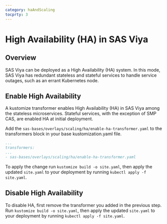 ```yaml
---
category: haAndScaling
tocprty: 3
---
```


# High Availability (HA) in SAS Viya

## Overview

SAS Viya can be deployed as a High Availability (HA) system. In this mode, SAS
Viya has redundant stateless and stateful services to handle service outages,
such as an errant Kubernetes node.

## Enable High Availability

A kustomize transformer enables High Availability (HA) in SAS Viya among the
stateless microservices. Stateful services, with the exception of SMP CAS, are
enabled HA at initial deployment.

Add the `sas-bases/overlays/scaling/ha/enable-ha-transformer.yaml` to the
transformers block in your base kustomization.yaml file.

```yaml
...
transformers:
...
- sas-bases/overlays/scaling/ha/enable-ha-transformer.yaml
```

To apply the change run `kustomize build -o site.yaml`, then apply the updated
`site.yaml` to your deployment by running `kubectl apply -f site.yaml`.

## Disable High Availability

To disable HA, first remove the transformer you added in the previous step. Run
`kustomize build -o site.yaml`, then apply the updated `site.yaml` to your
deployment by running `kubectl apply -f site.yaml`.
